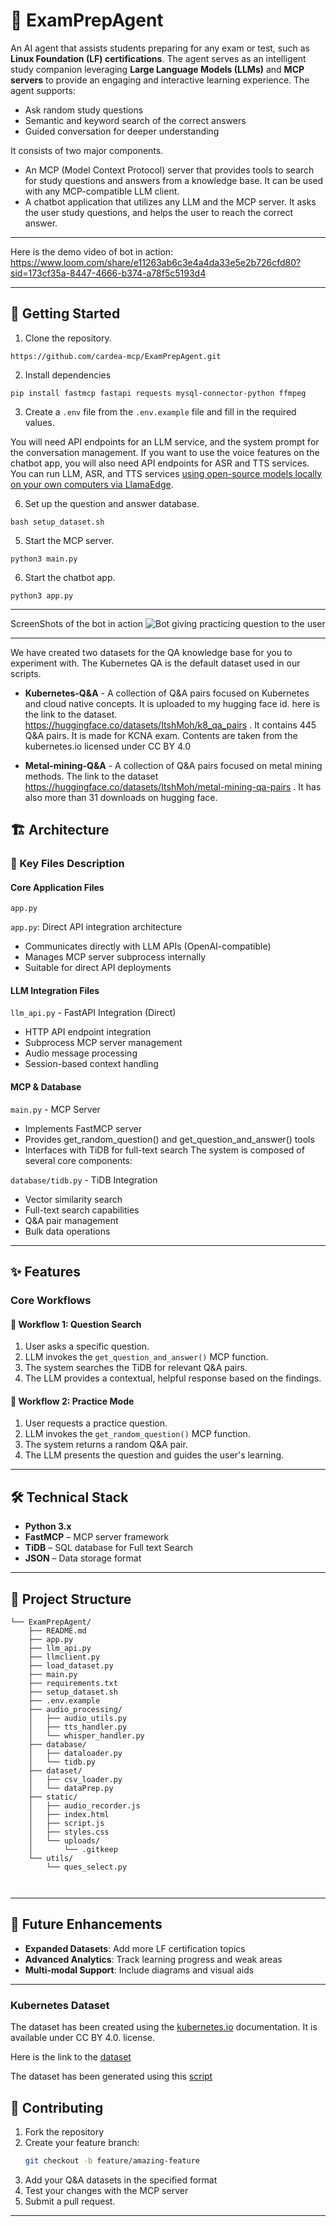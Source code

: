 # 🧠 ExamPrepAgent

An AI agent that assists students preparing for any exam or test, such as **Linux Foundation (LF) certifications**. The agent serves as an intelligent study companion leveraging **Large Language Models (LLMs)** and **MCP servers** to provide an engaging and interactive learning experience. The agent supports:

- Ask random study questions
- Semantic and keyword search of the correct answers
- Guided conversation for deeper understanding

It consists of two major components.

* An MCP (Model Context Protocol) server that provides tools to search for study questions and answers from a knowledge base. It can be used with any MCP-compatible LLM client.
* A chatbot application that utilizes any LLM and the MCP server. It asks the user study questions, and helps the user to reach the correct answer.

---

Here is the demo video of bot in action: 
https://www.loom.com/share/e11263ab6c3e4a4da33e5e2b726cfd80?sid=173cf35a-8447-4666-b374-a78f5c5193d4

---

## 🚀 Getting Started

1. Clone the repository.

```
https://github.com/cardea-mcp/ExamPrepAgent.git
```

2. Install dependencies

```
pip install fastmcp fastapi requests mysql-connector-python ffmpeg
```

3. Create a `.env` file from the `.env.example` file and fill in the required values.

You will need API endpoints for an LLM service, and the system prompt for the conversation management. If you want to use the voice features on the chatbot app, you will also need API endpoints for ASR and TTS services. You can run LLM, ASR, and TTS services [using open-source models locally on your own computers via LlamaEdge](https://llamaedge.com/docs/ai-models/). 

6. Set up the question and answer database.


```
bash setup_dataset.sh
```

5. Start the MCP server.

```
python3 main.py
```

6. Start the chatbot app.

```
python3 app.py
```

---

ScreenShots of the bot in action
![Bot giving practicing question to the user](public/lfx_exambot_ui_sc.png)

---

We have created two datasets for the QA knowledge base for you to experiment with. The Kubernetes QA is the default dataset used in our scripts.

- **Kubernetes-Q&A** - A collection of Q&A pairs focused on Kubernetes and cloud native concepts. It is uploaded to my hugging face id. 
here is the link to the dataset. https://huggingface.co/datasets/ItshMoh/k8_qa_pairs . It contains 445 Q&A pairs.
It is made for KCNA exam. Contents are taken from the kubernetes.io licensed under CC BY 4.0

- **Metal-mining-Q&A** - A collection of Q&A pairs focused on metal mining methods. The link to the dataset https://huggingface.co/datasets/ItshMoh/metal-mining-qa-pairs . It has also more than 31 downloads on hugging face.

## 🏗️ Architecture

### 🔧 Key Files Description

#### Core Application Files

`app.py`

`app.py`: Direct API integration architecture

- Communicates directly with LLM APIs (OpenAI-compatible)
- Manages MCP server subprocess internally
- Suitable for direct API deployments


#### LLM Integration Files


`llm_api.py` - FastAPI Integration (Direct)

- HTTP API endpoint integration
- Subprocess MCP server management
- Audio message processing
- Session-based context handling



#### MCP & Database

`main.py` - MCP Server
- Implements FastMCP server
- Provides get_random_question() and get_question_and_answer() tools
- Interfaces with TiDB for full-text search
The system is composed of several core components:

`database/tidb.py` - TiDB Integration

- Vector similarity search
- Full-text search capabilities
- Q&A pair management
- Bulk data operations

---

## ✨ Features

### Core Workflows

#### 📌 Workflow 1: Question Search
1. User asks a specific question.
2. LLM invokes the `get_question_and_answer()` MCP function.
3. The system searches the TiDB for relevant Q&A pairs.
4. The LLM provides a contextual, helpful response based on the findings.

#### 🎯 Workflow 2: Practice Mode
1. User requests a practice question.
2. LLM invokes the `get_random_question()` MCP function.
3. The system returns a random Q&A pair.
4. The LLM presents the question and guides the user's learning.

---

## 🛠️ Technical Stack

- **Python 3.x**
- **FastMCP** – MCP server framework
- **TiDB** – SQL database for Full text Search 
- **JSON** – Data storage format

---
## 📁 Project Structure
```
└── ExamPrepAgent/
    ├── README.md
    ├── app.py
    ├── llm_api.py
    ├── llmclient.py
    ├── load_dataset.py
    ├── main.py
    ├── requirements.txt
    ├── setup_dataset.sh
    ├── .env.example
    ├── audio_processing/
    │   ├── audio_utils.py
    │   ├── tts_handler.py
    │   └── whisper_handler.py
    ├── database/
    │   ├── dataloader.py
    │   └── tidb.py
    ├── dataset/
    │   ├── csv_loader.py
    │   └── dataPrep.py
    ├── static/
    │   ├── audio_recorder.js
    │   ├── index.html
    │   ├── script.js
    │   ├── styles.css
    │   └── uploads/
    │       └── .gitkeep
    └── utils/
        └── ques_select.py

   
```
---

## 🔮 Future Enhancements

- **Expanded Datasets**: Add more LF certification topics  
- **Advanced Analytics**: Track learning progress and weak areas  
- **Multi-modal Support**: Include diagrams and visual aids  
---

### Kubernetes Dataset

The dataset has been created using the [kubernetes.io](https://kubernetes.io) documentation. It is available under CC BY 4.0. license. 

Here is the link to the [dataset](https://huggingface.co/datasets/ItshMoh/k8_qa_pairs)

The dataset has been generated using this [script](https://github.com/cardea-mcp/ExamPrepAgent/blob/master/dataset/dataPrep.py)

## 🤝 Contributing

1. Fork the repository  
2. Create your feature branch:  
   ```bash
   git checkout -b feature/amazing-feature
   ```
3. Add your Q&A datasets in the specified format
4. Test your changes with the MCP server
5. Submit a pull request.
---

